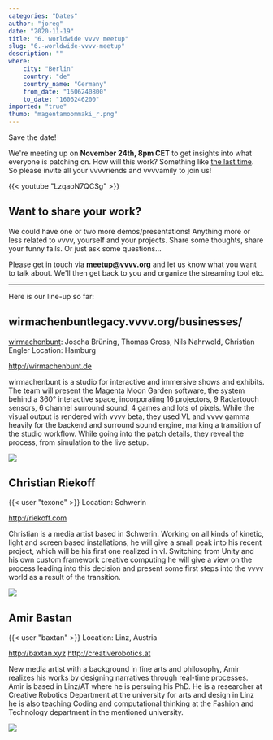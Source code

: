 ```yaml
---
categories: "Dates"
author: "joreg"
date: "2020-11-19"
title: "6. worldwide vvvv meetup"
slug: "6.-worldwide-vvvv-meetup"
description: ""
where: 
    city: "Berlin"
    country: "de"
    country_name: "Germany"
    from_date: "1606240800"
    to_date: "1606246200"
imported: "true"
thumb: "magentamoommaki_r.png"
---
```



Save the date!

We're meeting up on **November 24th, 8pm CET** to get insights into what everyone is patching on. How will this work? Something like [the last time](https://www.youtube.com/watch?v=EiHW0X6zjKE). So please invite all your vvvvriends and vvvvamily to join us! 

{{< youtube "LzqaoN7QCSg" >}}

## Want to share your work?

We could have one or two more demos/presentations! Anything more or less related to vvvv, yourself and your projects. Share some thoughts, share your funny fails. Or just ask some questions...

Please get in touch via **meetup@vvvv.org** and let us know what you want to talk about. We'll then get back to you and organize the streaming tool etc.

---

Here is our line-up so far:

## wirmachenbuntlegacy.vvvv.org/businesses/

[wirmachenbunt](https://legacy.vvvv.org/businesses/wirmachenbunt): Joscha Brüning, Thomas Gross, Nils Nahrwold, Christian Engler 
Location: Hamburg 

<http://wirmachenbunt.de> 

wirmachenbunt is a studio for interactive and immersive shows and exhibits. The team will present the Magenta Moon Garden software, the system behind a 360° interactive space, incorporating 16 projectors, 9 Radartouch sensors, 6 channel surround sound, 4 games and lots of pixels. While the visual output is rendered with vvvv beta, they used VL and vvvv gamma heavily for the backend and surround sound engine, marking a transition of the studio workflow. While going into the patch details, they reveal the process, from simulation to the live setup. 

![](magentamoommaki_r.png) 

## Christian Riekoff

{{< user "texone" >}}
Location: Schwerin

<http://riekoff.com>

Christian is a media artist based in Schwerin. Working on all kinds of kinetic, light and screen based installations, he will give a small peak into his recent project, which will be his first one realized in vl. Switching from Unity and his own custom framework creative computing he will give a view on the process leading into this decision and present some first steps into the vvvv world as a result of the transition. 

![](westlight.png) 

## Amir Bastan

{{< user "baxtan" >}}
Location: Linz, Austria

<http://baxtan.xyz> 
<http://creativerobotics.at>

New media artist with a background in fine arts and philosophy, Amir realizes his works by designing narratives through real-time processes.
Amir is based in Linz/AT where he is persuing his PhD. He is a researcher at Creative Robotics Department at the university for arts and design in Linz he is also teaching Coding and computational thinking at the Fashion and Technology department in the mentioned university. 

![](Screenshot%202020_r.png) 

